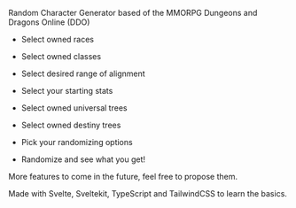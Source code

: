 Random Character Generator based of the MMORPG Dungeons and Dragons Online (DDO)

- Select owned races
- Select owned classes
- Select desired range of alignment
- Select your starting stats
- Select owned universal trees
- Select owned destiny trees
- Pick your randomizing options

- Randomize and see what you get! 

More features to come in the future, feel free to propose them.


Made with Svelte, Sveltekit, TypeScript and TailwindCSS to learn the basics.
